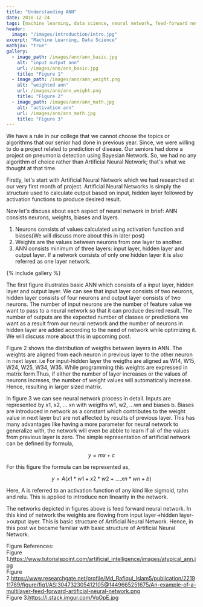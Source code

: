 ```yaml
---
title: "Understanding ANN"
date: 2018-12-24
tags: [machine learning, data science, neural network, feed-forward network]
header:
  image: "/images/introduction/intro.jpg"
excerpt: "Machine Learning, Data Science"
mathjax: "true"
gallery:
  - image_path: /images/ann/ann_basic.jpg
    alt: "input output ann"
    url: /images/ann/ann_basic.jpg
    title: "Figure 1"
  - image_path: /images/ann/ann_weight.png
    alt: "weighted ann"
    url: /images/ann/ann_weight.png
    title: "Figure 2"
  - image_path: /images/ann/ann_math.jpg
    alt: "activation ann"
    url: /images/ann/ann_math.jpg
    title: "Figure 3"
---
```


We have a rule in our college that we cannot choose the topics or algorithms that our senior had done in previous year. Since, we were willing to do a project related to prediction of disease. Our seniors had done a project on pneumonia detection using Bayesian Network. So, we had no any algorithm of choice rather than Artificial Neural Network; that's what we thought at that time.

Firstly, let's start with Artificial Neural Network which we had researched at our very first month of project. Artificial Neural Networks is simply the structure used to calculate output based on input, hidden layer followed by activation functions to produce desired result.

Now let's discuss about each aspect of neural network in brief:
ANN consists neurons, weights, biases and layers.

  1. Neurons consists of values calculated using activation function and biases(We will discuss more about this in later post)
  2. Weights are the values between neurons from one layer to another.
  3. ANN consists minimum of three layers: input layer, hidden layer and output layer. If a network consists of only one                               hidden layer it is also referred as one layer network.

{% include gallery %}

The first figure illustrates basic ANN which consists of a input layer, hidden layer and output layer. We can see that input layer consists of two neurons, hidden layer consists of four neurons and output layer consists of two neurons. The number of input neurons are the number of feature value we want to pass to a neural network so that it can produce desired result. The number of outputs are the expected number of classes or predictions we want as a result from our neural network and the number of neurons in hidden layer are added according to the need of network while optimizing it. We will discuss more about this in upcoming post.

Figure 2 shows the distribution of weigths between layers in ANN. The weights are aligned from each neuron in previous layer to the other neuron in next layer. i.e For input-hidden layer the weigths are aligned as W14, W15, W24, W25, W34, W35. While programming this weights are expressed in matrix form.Thus, if either the number of layer increases or the values of neurons increses, the number of weight values will automatically increase. Hence, resulting  in larger sized matrix.

In figure 3 we can see neural network process in detail. Inputs are represented by x1, x2, ... xn with weigths w1, w2, ...wn and biases b. Biases are introduced in network as a constant which contributes to the weight value in next layer but are not affected by results of previous layer. This has many advantages like having a more parameter for neural network to generalize with, the network will even be abble to learn if all of the values from previous layer is zero. The simple representation of artificial network can be defined by formula,

$$y = mx + c$$

For this figure the formula can be represented as,

$$y = A(x1*w1+ x2*w2+ ....xn*wn + b)$$

Here, A is referred to an activation function of any kind like sigmoid, tahn and relu. This is applied to introduce non linearity in the network.

The networks depicted in figures above is feed forward neural network. In this kind of network the weights are flowing from input layer->hidden layer->output layer. This is basic structure of Artificial Neural Network. Hence, in this post we became familiar with basic structure of Artificial Neural Network.

Figure References:
  <br>
  Figure 1.<a href="https://www.tutorialspoint.com/artificial_intelligence/images/atypical_ann.jpg">https://www.tutorialspoint.com/artificial_intelligence/images/atypical_ann.jpg</a><br>
  Figure 2.<a href="https://www.researchgate.net/profile/Md_Rafiqul_Islam5/publication/221911789/figure/fig1/AS:304732305412105@1449665251675/An-example-of-a-multilayer-feed-forward-artificial-neural-network.png">https://www.researchgate.net/profile/Md_Rafiqul_Islam5/publication/221911789/figure/fig1/AS:304732305412105@1449665251675/An-example-of-a-multilayer-feed-forward-artificial-neural-network.png</a><br>
  Figure 3.<a href="https://i.stack.imgur.com/VqOpE.jpg">https://i.stack.imgur.com/VqOpE.jpg</a><br>
